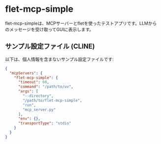 # flet-mcp-simple
flet-mcp-simpleは、MCPサーバーとfletを使ったテストアプリです。LLMからのメッセージを受け取ってGUIに表示します。

## サンプル設定ファイル (CLINE) 

以下は、個人情報を含まないサンプル設定ファイルです:

```json
{
  "mcpServers": {
    "flet-mcp-simple": {
      "timeout": 60,
      "command": "/path/to/uv",
      "args": [
        "--directory",
        "/path/to/flet-mcp-simple",
        "run",
        "mcp_server.py"
      ],
      "env": {},
      "transportType": "stdio"
    }
  }
}
```